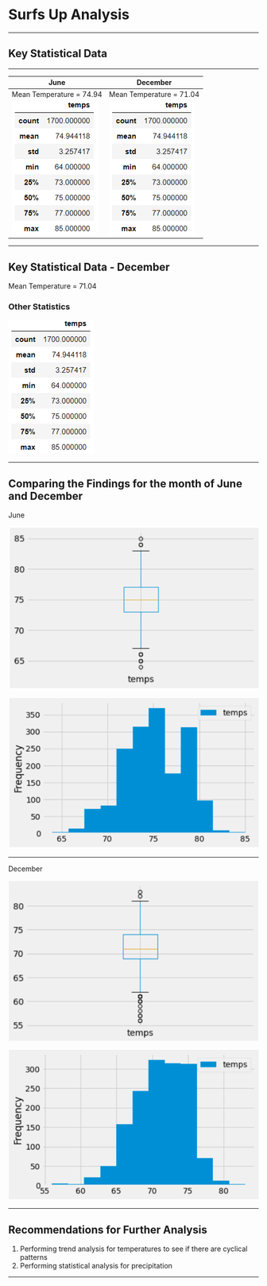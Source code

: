 # Surfs Up Analysis
---------------------------
## Key Statistical Data ## 
---------------------------

June                     |December
-------------------------|-------------------------------------
Mean Temperature = 74.94 | Mean Temperature = 71.04
![](https://github.com/GR8505/Surfs_Up/blob/master/Images/june1.png) | ![](https://github.com/GR8505/Surfs_Up/blob/master/Images/june1.png)


---------------------------------------------------------------------------

## Key Statistical Data - December ##

Mean Temperature = 71.04

### Other Statistics ###
![](https://github.com/GR8505/Surfs_Up/blob/master/Images/june1.png)

---------------------------------------------------------------------------


## Comparing the Findings for the month of June and December ##

June

![](https://github.com/GR8505/Surfs_Up/blob/master/Images/I1.png)

![](https://github.com/GR8505/Surfs_Up/blob/master/Images/I2.png)

--------------------------------------------------------------------------

December

![](https://github.com/GR8505/Surfs_Up/blob/master/Images/I3.png)

![](https://github.com/GR8505/Surfs_Up/blob/master/Images/I4.png)

-------------------------------------------------------------------------


## Recommendations for Further Analysis ##

1) Performing trend analysis for temperatures to see if there are cyclical patterns
2) Performing statistical analysis for precipitation

-------------------------------------------------------------------------------
